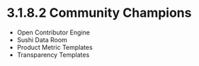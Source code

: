 # 3.1.8.2 Community Champions

* Open Contributor Engine
* Sushi Data Room
* Product Metric Templates
* Transparency Templates
